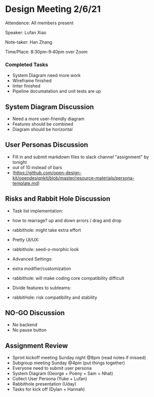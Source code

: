 # Design Meeting 2/6/21
Attendence: All members present

Speaker: Lufan Xiao

Note-taker: Han Zhang

Time/Place: 8:30pm-9:40pm over Zoom

### Completed Tasks
* System Diagram need more work
* Wireframe finished
* linter finished
* Pipeline documatation and unit tests are up

## System Diagram Discussion
* Need a more user-friendly diagram
* Features should be combined
* Diagram should be horizontal

## User Personas Discussion
* Fill in and submit markdown files to slack channel "assignment" by tonight
* out of 10 instead of bars
* (https://github.com/open-design-kit/opendesignkit/blob/master/resource-materials/persona-template.md)

## Risks and Rabbit Hole Discussion
* Task list implementation: 
* how to rearrage? up and down arrors / drag and drop
* rabbithole: might take extra effort
  
* Pretty UI/UX: 
* rabbithole: seed-o-morphic look

* Advanced Settings:
* extra modifier/customization
* rabbithole: will make coding core compatibility difficult

* Divide features to subteams:
* rabbitHole: risk compatibility and stability

## NO-GO Discussion
* No backend
* No pause button

## Assignment Review
* Sprint kickoff meeting Sunday night @8pm (read notes if missed)
* Subgroup meeting Sunday @4pm (put things together)
* Everyone need to submit user persona
* System Diagram (George + Poeny + Sam + Nhat)
* Collect User Persona (Yuke + Lufan)
* Rabbithole presentation (Uday)
* Tasks for kick off (Dylan + Hannah)
